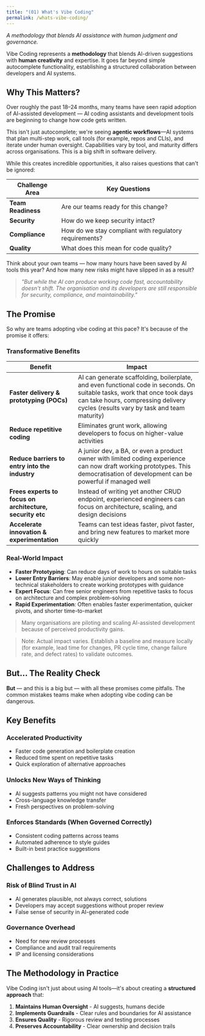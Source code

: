```yaml
---
title: "(01) What's Vibe Coding"
permalink: /whats-vibe-coding/
---
```


_A methodology that blends AI assistance with human judgment and governance._

Vibe Coding represents a **methodology** that blends AI-driven suggestions with **human creativity** and expertise. It goes far beyond simple autocomplete functionality, establishing a structured collaboration between developers and AI systems.

## Why This Matters?

Over roughly the past 18–24 months, many teams have seen rapid adoption of AI-assisted development — AI coding assistants and development tools are beginning to change how code gets written.

This isn't just autocomplete; we're seeing **agentic workflows**—AI systems that plan multi-step work, call tools (for example, repos and CLIs), and iterate under human oversight. Capabilities vary by tool, and maturity differs across organisations. This is a big shift in software delivery.

While this creates incredible opportunities, it also raises questions that can't be ignored:

| Challenge Area | Key Questions |
|----------------|---------------|
| **Team Readiness** | Are our teams ready for this change? |
| **Security** | How do we keep security intact? |
| **Compliance** | How do we stay compliant with regulatory requirements? |
| **Quality** | What does this mean for code quality? |

Think about your own teams — how many hours have been saved by AI tools this year? And how many new risks might have slipped in as a result?

> *"But while the AI can produce working code fast, accountability doesn't shift. The organisation and its developers are still responsible for security, compliance, and maintainability."*

## The Promise

So why are teams adopting vibe coding at this pace? It's because of the promise it offers:

### Transformative Benefits

| Benefit | Impact |
|---------|--------|
| **Faster delivery & prototyping (POCs)** | AI can generate scaffolding, boilerplate, and even functional code in seconds. On suitable tasks, work that once took days can take hours, compressing delivery cycles (results vary by task and team maturity) |
| **Reduce repetitive coding** | Eliminates grunt work, allowing developers to focus on higher-value activities |
| **Reduce barriers to entry into the industry** | A junior dev, a BA, or even a product owner with limited coding experience can now draft working prototypes. This democratisation of development can be powerful if managed well |
| **Frees experts to focus on architecture, security etc** | Instead of writing yet another CRUD endpoint, experienced engineers can focus on architecture, scaling, and design decisions |
| **Accelerate innovation & experimentation** | Teams can test ideas faster, pivot faster, and bring new features to market more quickly |

### Real-World Impact

- **Faster Prototyping**: Can reduce days of work to hours on suitable tasks
- **Lower Entry Barriers**: May enable junior developers and some non-technical stakeholders to create working prototypes with guidance
- **Expert Focus**: Can free senior engineers from repetitive tasks to focus on architecture and complex problem-solving
- **Rapid Experimentation**: Often enables faster experimentation, quicker pivots, and shorter time-to-market

> Many organisations are piloting and scaling AI-assisted development because of perceived productivity gains.

> Note: Actual impact varies. Establish a baseline and measure locally (for example, lead time for changes, PR cycle time, change failure rate, and defect rates) to validate outcomes.

## But... The Reality Check

**But** — and this is a big but — with all these promises come pitfalls. The common mistakes teams make when adopting vibe coding can be dangerous.

## Key Benefits

### Accelerated Productivity
- Faster code generation and boilerplate creation
- Reduced time spent on repetitive tasks
- Quick exploration of alternative approaches

### Unlocks New Ways of Thinking
- AI suggests patterns you might not have considered
- Cross-language knowledge transfer
- Fresh perspectives on problem-solving

### Enforces Standards (When Governed Correctly)
- Consistent coding patterns across teams
- Automated adherence to style guides
- Built-in best practice suggestions

## Challenges to Address

### Risk of Blind Trust in AI
- AI generates plausible, not always correct, solutions
- Developers may accept suggestions without proper review
- False sense of security in AI-generated code

### Governance Overhead
- Need for new review processes
- Compliance and audit trail requirements
- IP and licensing considerations

## The Methodology in Practice

Vibe Coding isn't just about using AI tools—it's about creating a **structured approach** that:

1. **Maintains Human Oversight** - AI suggests, humans decide
2. **Implements Guardrails** - Clear rules and boundaries for AI assistance
3. **Ensures Quality** - Rigorous review and testing processes
4. **Preserves Accountability** - Clear ownership and decision trails
